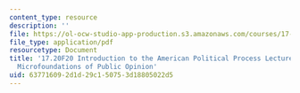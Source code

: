 ```yaml
---
content_type: resource
description: ''
file: https://ol-ocw-studio-app-production.s3.amazonaws.com/courses/17-20-introduction-to-the-american-political-process-fall-2020/637716092d1d29c150753d18805022d5_MIT17_20F20_lec16.pdf
file_type: application/pdf
resourcetype: Document
title: '17.20F20 Introduction to the American Political Process Lecture Slides 16:
  Microfoundations of Public Opinion'
uid: 63771609-2d1d-29c1-5075-3d18805022d5
---
```

